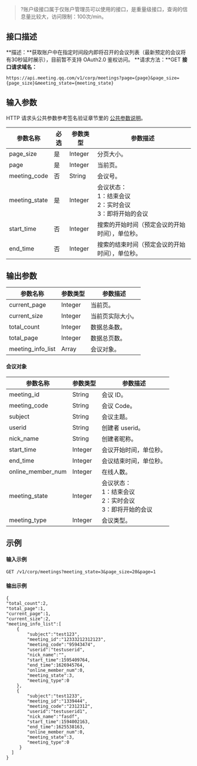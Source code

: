 >?账户级接口属于仅账户管理员可以使用的接口，是重量级接口，查询的信息量比较大，访问限制：100次/min。
## 接口描述
**描述：**获取账户中在指定时间段内即将召开的会议列表（最新预定的会议将有30秒延时展示），目前暂不支持 OAuth2.0 鉴权访问。
**请求方法：**GET
**接口请求域名：**
```Plaintext
https://api.meeting.qq.com/v1/corp/meetings?page={page}&page_size={page_size}&meeting_state={meeting_state}
```

## 输入参数
HTTP 请求头公共参数参考签名验证章节里的 [公共参数说明](https://cloud.tencent.com/document/product/1095/42413#.E5.85.AC.E5.85.B1.E5.8F.82.E6.95.B0)。

| 参数名称      | 必选 | 参数类型 | 参数描述                                       |
| ------------- | ---- | -------- | ---------------------------------------------- |
| page_size     | 是   | Integer  | 分页大小。                                       |
| page          | 是   | Integer  | 当前页。                                         |
| meeting_code  | 否   | String   | 会议号。                                         |
| meeting_state | 是   | Integer  | 会议状态：<br>1：结束会议<br>2：实时会议<br>3：即将开始的会议   |
| start_time    | 否   | Integer  | 搜索的开始时间（预定会议的开始时间），单位秒。 |
| end_time      | 否   | Integer  | 搜索的结束时间（预定会议的开始时间），单位秒。 |


## 输出参数

| 参数名称          | 参数类型                                                     | 参数描述       |
| ----------------- | ------------------------------------------------------------ | -------------- |
| current_page      | Integer                                                      | 当前页。         |
| current_size      | Integer                                                      | 当前页实际大小。 |
| total_count       | Integer                                                      | 数据总条数。     |
| total_page        | Integer                                                      | 数据总页数。     |
| meeting_info_list |Array| 会议对象。       |


#### 会议对象

| 参数名称          | 参数类型 | 参数描述                                     |
| ----------------- | -------- | -------------------------------------------- |
| meeting_id        | String   | 会议 ID。                                      |
| meeting_code      | String   | 会议 Code。                                     |
| subject           |  String   | 会议主题。                                     |
| userid            |  String   | 创建者 userid。                                 |
| nick_name         |  String   | 创建者昵称。                                   |
| start_time        |  Integer  | 会议开始时间，单位秒。                       |
| end_time          | Integer  | 会议结束时间，单位秒。                       |
| online_member_num | Integer  | 在线人数。                                     |
| meeting_state     | Integer  | 会议状态：<br>1：结束会议<br>2：实时会议<br>3：即将开始的会议 |
| meeting_type      |  Integer  | 会议类型。                                     |


## 示例
#### 输入示例
```plaintext
GET /v1/corp/meetings?meeting_state=3&page_size=20&page=1
```

#### 输出示例
```plaintext
{
"total_count":2,
"total_page":1,
"current_page":1,
"current_size":2,
"meeting_info_list":[
    {
        "subject":"test123",
        "meeting_id":"12333212312123",
        "meeting_code":"95943474",
        "userid":"testuserid",
        "nick_name":"",
        "start_time":1595409764,
        "end_time":1626945764,
        "online_member_num":0,
        "meeting_state":3,
        "meeting_type":0
    },
    {
        "subject":"test1233",
        "meeting_id":"1339444",
        "meeting_code":"2312312",
        "userid":"testuserid1",
        "nick_name":"fasdf",
        "start_time":1594002163,
        "end_time":1625538163,
        "online_member_num":0,
        "meeting_state":3,
        "meeting_type":0
     }
  ]
}
```
